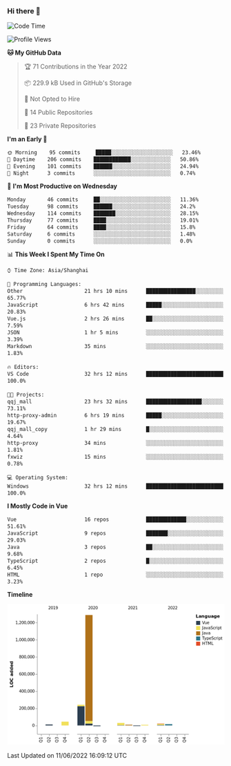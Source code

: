 ### Hi there 👋

<!--START_SECTION:waka-->
![Code Time](http://img.shields.io/badge/Code%20Time-0%20secs-blue)

![Profile Views](http://img.shields.io/badge/Profile%20Views-84-blue)

**🐱 My GitHub Data** 

> 🏆 71 Contributions in the Year 2022
 > 
> 📦 229.9 kB Used in GitHub's Storage 
 > 
> 🚫 Not Opted to Hire
 > 
> 📜 14 Public Repositories 
 > 
> 🔑 23 Private Repositories  
 > 
**I'm an Early 🐤** 

```text
🌞 Morning    95 commits     █████░░░░░░░░░░░░░░░░░░░░   23.46% 
🌆 Daytime    206 commits    ████████████░░░░░░░░░░░░░   50.86% 
🌃 Evening    101 commits    ██████░░░░░░░░░░░░░░░░░░░   24.94% 
🌙 Night      3 commits      ░░░░░░░░░░░░░░░░░░░░░░░░░   0.74%

```
📅 **I'm Most Productive on Wednesday** 

```text
Monday       46 commits     ██░░░░░░░░░░░░░░░░░░░░░░░   11.36% 
Tuesday      98 commits     ██████░░░░░░░░░░░░░░░░░░░   24.2% 
Wednesday    114 commits    ███████░░░░░░░░░░░░░░░░░░   28.15% 
Thursday     77 commits     ████░░░░░░░░░░░░░░░░░░░░░   19.01% 
Friday       64 commits     ████░░░░░░░░░░░░░░░░░░░░░   15.8% 
Saturday     6 commits      ░░░░░░░░░░░░░░░░░░░░░░░░░   1.48% 
Sunday       0 commits      ░░░░░░░░░░░░░░░░░░░░░░░░░   0.0%

```


📊 **This Week I Spent My Time On** 

```text
⌚︎ Time Zone: Asia/Shanghai

💬 Programming Languages: 
Other                    21 hrs 10 mins      ████████████████░░░░░░░░░   65.77% 
JavaScript               6 hrs 42 mins       █████░░░░░░░░░░░░░░░░░░░░   20.83% 
Vue.js                   2 hrs 26 mins       ██░░░░░░░░░░░░░░░░░░░░░░░   7.59% 
JSON                     1 hr 5 mins         ░░░░░░░░░░░░░░░░░░░░░░░░░   3.39% 
Markdown                 35 mins             ░░░░░░░░░░░░░░░░░░░░░░░░░   1.83%

🔥 Editors: 
VS Code                  32 hrs 12 mins      █████████████████████████   100.0%

🐱‍💻 Projects: 
qqj_mall                 23 hrs 32 mins      ██████████████████░░░░░░░   73.11% 
http-proxy-admin         6 hrs 19 mins       █████░░░░░░░░░░░░░░░░░░░░   19.67% 
qqj_mall_copy            1 hr 29 mins        █░░░░░░░░░░░░░░░░░░░░░░░░   4.64% 
http-proxy               34 mins             ░░░░░░░░░░░░░░░░░░░░░░░░░   1.81% 
fxwiz                    15 mins             ░░░░░░░░░░░░░░░░░░░░░░░░░   0.78%

💻 Operating System: 
Windows                  32 hrs 12 mins      █████████████████████████   100.0%

```

**I Mostly Code in Vue** 

```text
Vue                      16 repos            █████████████░░░░░░░░░░░░   51.61% 
JavaScript               9 repos             ███████░░░░░░░░░░░░░░░░░░   29.03% 
Java                     3 repos             ██░░░░░░░░░░░░░░░░░░░░░░░   9.68% 
TypeScript               2 repos             █░░░░░░░░░░░░░░░░░░░░░░░░   6.45% 
HTML                     1 repo              ░░░░░░░░░░░░░░░░░░░░░░░░░   3.23%

```


**Timeline**

![Chart not found](https://raw.githubusercontent.com/jichangee/jichangee/main/charts/bar_graph.png) 


 Last Updated on 11/06/2022 16:09:12 UTC
<!--END_SECTION:waka-->

<!--
**jichangee/jichangee** is a ✨ _special_ ✨ repository because its `README.md` (this file) appears on your GitHub profile.

Here are some ideas to get you started:

- 🔭 I’m currently working on ...
- 🌱 I’m currently learning ...
- 👯 I’m looking to collaborate on ...
- 🤔 I’m looking for help with ...
- 💬 Ask me about ...
- 📫 How to reach me: ...
- 😄 Pronouns: ...
- ⚡ Fun fact: ...
-->
